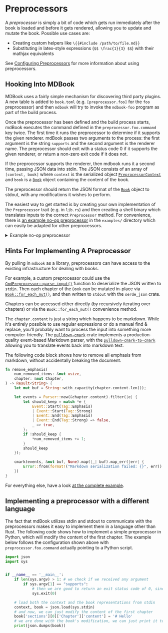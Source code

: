 # Preprocessors

A *preprocessor* is simply a bit of code which gets run immediately after the
book is loaded and before it gets rendered, allowing you to update and mutate
the book. Possible use cases are:

- Creating custom helpers like `\{{#include /path/to/file.md}}`
- Substituting in latex-style expressions (`$$ \frac{1}{3} $$`) with their
  mathjax equivalents

See [Configuring Preprocessors](../format/configuration/preprocessors.md) for more information about using preprocessors.

## Hooking Into MDBook

MDBook uses a fairly simple mechanism for discovering third party plugins.
A new table is added to `book.toml` (e.g. `[preprocessor.foo]` for the `foo`
preprocessor) and then `mdbook` will try to invoke the `mdbook-foo` program as
part of the build process.

Once the preprocessor has been defined and the build process starts, mdBook executes the command defined in the `preprocessor.foo.command` key twice.
The first time it runs the preprocessor to determine if it supports the given renderer.
mdBook passes two arguments to the process: the first argument is the string `supports` and the second argument is the renderer name.
The preprocessor should exit with a status code 0 if it supports the given renderer, or return a non-zero exit code if it does not.

If the preprocessor supports the renderer, then mdbook runs it a second time, passing JSON data into stdin.
The JSON consists of an array of `[context, book]` where `context` is the serialized object [`PreprocessorContext`] and `book` is a [`Book`] object containing the content of the book.

The preprocessor should return the JSON format of the [`Book`] object to stdout, with any modifications it wishes to perform.

The easiest way to get started is by creating your own implementation of the
`Preprocessor` trait (e.g. in `lib.rs`) and then creating a shell binary which
translates inputs to the correct `Preprocessor` method. For convenience, there
is [an example no-op preprocessor] in the `examples/` directory which can easily
be adapted for other preprocessors.

<details>
<summary>Example no-op preprocessor</summary>

```rust
// nop-preprocessors.rs

{{#include ../../../examples/nop-preprocessor.rs}}
```
</details>

## Hints For Implementing A Preprocessor

By pulling in `mdbook` as a library, preprocessors can have access to the
existing infrastructure for dealing with books.

For example, a custom preprocessor could use the
[`CmdPreprocessor::parse_input()`] function to deserialize the JSON written to
`stdin`. Then each chapter of the `Book` can be mutated in-place via
[`Book::for_each_mut()`], and then written to `stdout` with the `serde_json`
crate.

Chapters can be accessed either directly (by recursively iterating over
chapters) or via the `Book::for_each_mut()` convenience method.

The `chapter.content` is just a string which happens to be markdown. While it's
entirely possible to use regular expressions or do a manual find & replace,
you'll probably want to process the input into something more computer-friendly.
The [`pulldown-cmark`][pc] crate implements a production-quality event-based
Markdown parser, with the [`pulldown-cmark-to-cmark`][pctc] allowing you to
translate events back into markdown text.

The following code block shows how to remove all emphasis from markdown,
without accidentally breaking the document.

```rust
fn remove_emphasis(
    num_removed_items: &mut usize,
    chapter: &mut Chapter,
) -> Result<String> {
    let mut buf = String::with_capacity(chapter.content.len());

    let events = Parser::new(&chapter.content).filter(|e| {
        let should_keep = match *e {
            Event::Start(Tag::Emphasis)
            | Event::Start(Tag::Strong)
            | Event::End(Tag::Emphasis)
            | Event::End(Tag::Strong) => false,
            _ => true,
        };
        if !should_keep {
            *num_removed_items += 1;
        }
        should_keep
    });

    cmark(events, &mut buf, None).map(|_| buf).map_err(|err| {
        Error::from(format!("Markdown serialization failed: {}", err))
    })
}
```

For everything else, have a look [at the complete example][example].

## Implementing a preprocessor with a different language

The fact that mdBook utilizes stdin and stdout to communicate with the preprocessors makes it easy to implement them in a language other than Rust.
The following code shows how to implement a simple preprocessor in Python, which will modify the content of the first chapter.
The example below follows the configuration shown above with `preprocessor.foo.command` actually pointing to a Python script.

```python
import json
import sys


if __name__ == '__main__':
    if len(sys.argv) > 1: # we check if we received any argument
        if sys.argv[1] == "supports": 
            # then we are good to return an exit status code of 0, since the other argument will just be the renderer's name
            sys.exit(0)

    # load both the context and the book representations from stdin
    context, book = json.load(sys.stdin)
    # and now, we can just modify the content of the first chapter
    book['sections'][0]['Chapter']['content'] = '# Hello'
    # we are done with the book's modification, we can just print it to stdout, 
    print(json.dumps(book))
```



[preprocessor-docs]: https://docs.rs/mdbook/latest/mdbook/preprocess/trait.Preprocessor.html
[pc]: https://crates.io/crates/pulldown-cmark
[pctc]: https://crates.io/crates/pulldown-cmark-to-cmark
[example]: https://github.com/rust-lang/mdBook/blob/master/examples/nop-preprocessor.rs
[an example no-op preprocessor]: https://github.com/rust-lang/mdBook/blob/master/examples/nop-preprocessor.rs
[`CmdPreprocessor::parse_input()`]: https://docs.rs/mdbook/latest/mdbook/preprocess/trait.Preprocessor.html#method.parse_input
[`Book::for_each_mut()`]: https://docs.rs/mdbook/latest/mdbook/book/struct.Book.html#method.for_each_mut
[`PreprocessorContext`]: https://docs.rs/mdbook/latest/mdbook/preprocess/struct.PreprocessorContext.html
[`Book`]: https://docs.rs/mdbook/latest/mdbook/book/struct.Book.html
